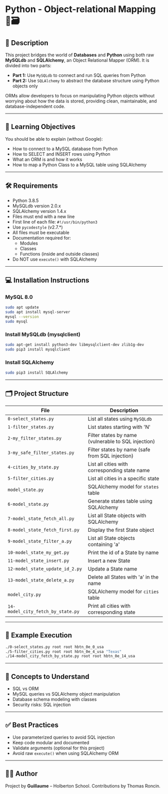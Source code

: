 # Python - Object-relational Mapping 🐍🗃️

## 📌 Description

This project bridges the world of **Databases** and **Python** using both raw **MySQLdb** and **SQLAlchemy**, an Object Relational Mapper (ORM).
It is divided into two parts:

- **Part 1:** Use `MySQLdb` to connect and run SQL queries from Python
- **Part 2:** Use `SQLAlchemy` to abstract the database structure using Python objects only

ORMs allow developers to focus on manipulating Python objects without worrying about how the data is stored, providing clean, maintainable, and database-independent code.

---

## 🎯 Learning Objectives

You should be able to explain (without Google):

- How to connect to a MySQL database from Python
- How to SELECT and INSERT rows using Python
- What an ORM is and how it works
- How to map a Python Class to a MySQL table using SQLAlchemy

---

## 🛠️ Requirements

- Python 3.8.5
- MySQLdb version 2.0.x
- SQLAlchemy version 1.4.x
- Files must end with a new line
- First line of each file: `#!/usr/bin/python3`
- Use `pycodestyle` (v2.7.*)
- All files must be executable
- Documentation required for:
  - Modules
  - Classes
  - Functions (inside and outside classes)
- Do NOT use `execute()` with SQLAlchemy

---

## 💻 Installation Instructions

### MySQL 8.0

```bash
sudo apt update
sudo apt install mysql-server
mysql --version
sudo mysql
```

### Install MySQLdb (mysqlclient)

```bash
sudo apt-get install python3-dev libmysqlclient-dev zlib1g-dev
sudo pip3 install mysqlclient
```

### Install SQLAlchemy

```bash
sudo pip3 install SQLAlchemy
```

---

## 🗂️ Project Structure

| File | Description |
|------|-------------|
| `0-select_states.py` | List all states using `MySQLdb` |
| `1-filter_states.py` | List states starting with 'N' |
| `2-my_filter_states.py` | Filter states by name (vulnerable to SQL injection) |
| `3-my_safe_filter_states.py` | Filter states by name (safe from SQL injection) |
| `4-cities_by_state.py` | List all cities with corresponding state name |
| `5-filter_cities.py` | List all cities in a specific state |
| `model_state.py` | SQLAlchemy model for `states` table |
| `6-model_state.py` | Generate states table using SQLAlchemy |
| `7-model_state_fetch_all.py` | List all State objects with SQLAlchemy |
| `8-model_state_fetch_first.py` | Display the first State object |
| `9-model_state_filter_a.py` | List all State objects containing 'a' |
| `10-model_state_my_get.py` | Print the id of a State by name |
| `11-model_state_insert.py` | Insert a new State |
| `12-model_state_update_id_2.py` | Update a State name |
| `13-model_state_delete_a.py` | Delete all States with 'a' in the name |
| `model_city.py` | SQLAlchemy model for `cities` table |
| `14-model_city_fetch_by_state.py` | Print all cities with corresponding state |

---

## 🧪 Example Execution

```bash
./0-select_states.py root root hbtn_0e_0_usa
./5-filter_cities.py root root hbtn_0e_4_usa "Texas"
./14-model_city_fetch_by_state.py root root hbtn_0e_14_usa
```

---

## 🧠 Concepts to Understand

- SQL vs ORM
- MySQL queries vs SQLAlchemy object manipulation
- Database schema modeling with classes
- Security risks: SQL injection

---

## ✅ Best Practices

- Use parameterized queries to avoid SQL injection
- Keep code modular and documented
- Validate arguments (optional for this project)
- Avoid raw `execute()` when using SQLAlchemy ORM

---

## 🧑‍💻 Author

Project by **Guillaume** – Holberton School.
Contributions by Thomas Roncin.

